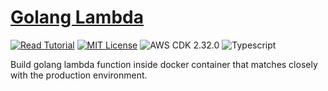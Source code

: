 # [Golang Lambda](https://apoorv.blog/golang-lambda-cdk/)

[![Read Tutorial](https://badgen.now.sh/badge/Read/Tutorial/purple)](https://apoorv.blog/golang-lambda-cdk/)
[![MIT License](https://badgen.now.sh/badge/License/MIT/blue)](https://github.com/apoorvmote/cdk-examples/blob/master/License.md)
![AWS CDK 2.32.0](https://badgen.net/badge/aws-cdk/2.32.0/yellow)
![Typescript](https://badgen.net/badge/icon/typescript?icon=typescript&label)

Build golang lambda function inside docker container that matches closely with the production environment. 